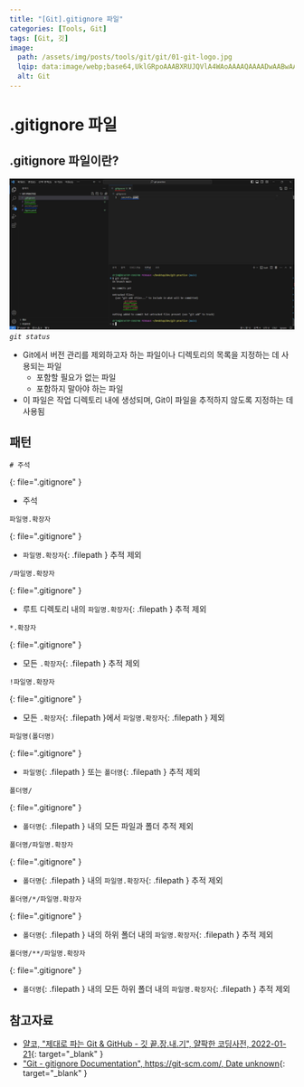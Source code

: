 ```yaml
---
title: "[Git].gitignore 파일"
categories: [Tools, Git]
tags: [Git, 깃]
image:
  path: /assets/img/posts/tools/git/git/01-git-logo.jpg
  lqip: data:image/webp;base64,UklGRpoAAABXRUJQVlA4WAoAAAAQAAAADwAABwAAQUxQSDIAAAARL0AmbZurmr57yyIiqE8oiG0bejIYEQTgqiDA9vqnsUSI6H+oAERp2HZ65qP/VIAWAFZQOCBCAAAA8AEAnQEqEAAIAAVAfCWkAALp8sF8rgRgAP7o9FDvMCkMde9PK7euH5M1m6VWoDXf2FkP3BqV0ZYbO6NA/VFIAAAA
  alt: Git
---
```


# .gitignore 파일

## .gitignore 파일이란?

![01-git-status](/assets/img/posts/tools/git/git/.gitignore-file/01-git-status.jpg)
*`git status`*

- Git에서 버전 관리를 제외하고자 하는 파일이나 디렉토리의 목록을 지정하는 데 사용되는 파일
	+ 포함할 필요가 없는 파일
	+ 포함하지 말아야 하는 파일
- 이 파일은 작업 디렉토리 내에 생성되며, Git이 파일을 추적하지 않도록 지정하는 데 사용됨

## 패턴

```
# 주석
```
{: file=".gitignore" }

- 주석

```
파일명.확장자
```
{: file=".gitignore" }

- `파일명.확장자`{: .filepath } 추적 제외

```
/파일명.확장자
```
{: file=".gitignore" }

- 루트 디렉토리 내의 `파일명.확장자`{: .filepath } 추적 제외

```
*.확장자
```
{: file=".gitignore" }

- 모든 `.확장자`{: .filepath } 추적 제외

```
!파일명.확장자
```
{: file=".gitignore" }

- 모든 `.확장자`{: .filepath }에서 `파일명.확장자`{: .filepath } 제외

```
파일명(폴더명)
```
{: file=".gitignore" }

- `파일명`{: .filepath } 또는 `폴더명`{: .filepath } 추적 제외

```
폴더명/
```
{: file=".gitignore" }

- `폴더명`{: .filepath } 내의 모든 파일과 폴더 추적 제외

```
폴더명/파일명.확장자
```
{: file=".gitignore" }

- `폴더명`{: .filepath } 내의 `파일명.확장자`{: .filepath } 추적 제외

```
폴더명/*/파일명.확장자
```
{: file=".gitignore" }

- `폴더명`{: .filepath } 내의 하위 폴더 내의 `파일명.확장자`{: .filepath } 추적 제외

```
폴더명/**/파일명.확장자
```
{: file=".gitignore" }

- `폴더명`{: .filepath } 내의 모든 하위 폴더 내의 `파일명.확장자`{: .filepath } 추적 제외

## 참고자료

- [얄코, "제대로 파는 Git & GitHub - 깃 끝.장.내.기", 얄팍한 코딩사전, 2022-01-21](https://www.youtube.com/watch?v=1I3hMwQU6GU){: target="_blank" }
- ["Git - gitignore Documentation", https://git-scm.com/, Date unknown](https://git-scm.com/docs/gitignore){: target="_blank" }